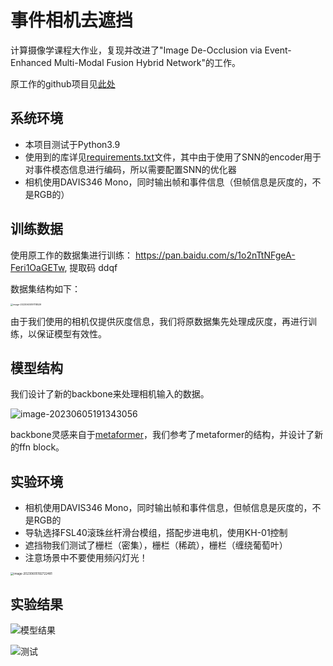 # 事件相机去遮挡

计算摄像学课程大作业，复现并改进了"Image De-Occlusion via Event-Enhanced Multi-Modal Fusion Hybrid Network"的工作。

原工作的github项目见[此处](https://github.com/lisiqi19971013/Event_Enhanced_DeOcc)

## 系统环境

- 本项目测试于Python3.9
- 使用到的库详见[requirements.txt](https://github.com/careless-lu/CT-image-annotation/blob/main/requirements.txt)文件，其中由于使用了SNN的encoder用于对事件模态信息进行编码，所以需要配置SNN的优化器
- 相机使用DAVIS346 Mono，同时输出帧和事件信息（但帧信息是灰度的，不是RGB的）

## 训练数据

使用原工作的数据集进行训练：
https://pan.baidu.com/s/1o2nTtNFgeA-Feri1OaGETw, 提取码 ddqf

数据集结构如下：

<img src="https://github.com/BqzzHuang/event-enhanced-deocc/edit/main/figure/数据集结构.png" alt="image-20230605191118529" style="zoom: 25%;" />

由于我们使用的相机仅提供灰度信息，我们将原数据集先处理成灰度，再进行训练，以保证模型有效性。

## 模型结构

我们设计了新的backbone来处理相机输入的数据。

![image-20230605191343056](C:\Users\30482\AppData\Roaming\Typora\typora-user-images\image-20230605191343056.png)

backbone灵感来自于[metaformer](https://arxiv.org/pdf/2111.11418v3.pdf)，我们参考了metaformer的结构，并设计了新的ffn block。

## 实验环境

- 相机使用DAVIS346 Mono，同时输出帧和事件信息，但帧信息是灰度的，不是RGB的
- 导轨选择FSL40滚珠丝杆滑台模组，搭配步进电机，使用KH-01控制
- 遮挡物我们测试了栅栏（密集），栅栏（稀疏），栅栏（缠绕葡萄叶）
- 注意场景中不要使用频闪灯光！

<img src="C:\Users\30482\AppData\Roaming\Typora\typora-user-images\image-20230605192722481.png" alt="image-20230605192722481" style="zoom: 33%;" />

## 实验结果

![模型结果](D:\Users\30482\Documents\PycharmProjects\Event_Enhanced_DeOcc\模型结果.png)

![测试](D:\Users\30482\Documents\PycharmProjects\Event_Enhanced_DeOcc\测试.png)
